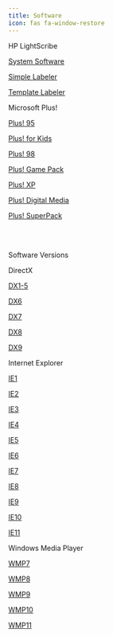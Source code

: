 ```yaml
---
title: Software
icon: fas fa-window-restore
---
```


<div class="box">
  <p class="title" id="software">
    <i class="fas fa-compact-disc"></i> HP LightScribe
  </p>
  <a class="button is-dark is-purple is-rounded" href="https://mega.nz/#!zAc2yS4a!13qxN9SQc7cwUeQUv1WB3qph_XzgAQpZ5RQDa9CvicQ">
    <span class="icon is-small"><i class="fas fa-download"></i></span>
    <p>System Software</p>
  </a>
  <a class="button is-dark is-purple is-rounded" href="https://mega.nz/#!XcNQzI6B!M9dId92aqmsiuf0uSUZUgmmLhofMkMwujHtzZx8aOhQ">
    <span class="icon is-small"><i class="fas fa-download"></i></span>
    <p>Simple Labeler</p>
  </a>
  <a class="button is-dark is-purple is-rounded" href="https://mega.nz/#!7RUCCCZI!qlAcyJ3hCshybYvfWCcyCqTef9E3-eCYa74eVt4a8tk">
    <span class="icon is-small"><i class="fas fa-download"></i></span>
    <p>Template Labeler</p>
  </a>
</div>

<div class="box">
  <p class="title" id="software">
    <i class="fas fa-exclamation"></i> Microsoft Plus!
  </p>
  <a class="button is-dark is-purple is-rounded" href="https://mega.nz/#!zYsEnSiJ!E2wdxVT_kH5a-6czbiN0JZxSBnUAEH4Q2bG-qHHCDmk">
    <span class="icon is-small"><i class="fas fa-download"></i></span>
    <p>Plus! 95</p>
  </a>
  <a class="button is-dark is-purple is-rounded" href="https://mega.nz/#!DY1WASYQ!h-ag0oqXjrnXiZg5P4ViRJTf9kxdvLzmq33nE5yyK1s">
    <span class="icon is-small"><i class="fas fa-download"></i></span>
    <p>Plus! for Kids</p>
  </a>
  <a class="button is-dark is-purple is-rounded" href="https://mega.nz/#!2R1SQQzS!SvriU3yFOtFJZZikPokn-vrOq2ItXRQqQ40NR6fPpwQ">
    <span class="icon is-small"><i class="fas fa-download"></i></span>
    <p>Plus! 98</p>
  </a>
    <a class="button is-dark is-purple is-rounded" href="https://mega.nz/#!6YlQVSSJ!qdNS52IuPEthp2qBMkuNBo9LwW9s-m6oYEO7IoR3rKY">
    <span class="icon is-small"><i class="fas fa-download"></i></span>
    <p>Plus! Game Pack</p>
  </a>
    <a class="button is-dark is-purple is-rounded" href="https://mega.nz/#!yI8QFIYA!qSKgo4Ce_33o2faqUlqqbuyAopa17M3HYgmO7AEyTjs">
    <span class="icon is-small"><i class="fas fa-download"></i></span>
    <p>Plus! XP</p>
  </a>
    <a class="button is-dark is-purple is-rounded" href="https://mega.nz/#!KMtkmCIY!Jxcw7EvU3bWYGbx06eCqvNdxENhcRozpBg5EcOStCoA">
    <span class="icon is-small"><i class="fas fa-download"></i></span>
    <p>Plus! Digital Media</p>
  </a>
    <a class="button is-dark is-purple is-rounded" href="https://mega.nz/#!GYliVQxZ!L31NM-IVGgCZ_t0JMo6XholBSBFcdX1x6jHsNQsGTic">
    <span class="icon is-small"><i class="fas fa-download"></i></span>
    <p>Plus! SuperPack</p>
  </a>
</div>

<br>
<br>

<p class="title has-text-centered is-size-2">
  <i class="fas fa-sort-numeric-up-alt"></i> Software Versions
</p>

<div class="box">
  <p class="title">
    <i class="fas fa-times"></i> DirectX
  </p>
  <a class="button is-dark is-purple is-rounded" href="https://mega.nz/#!GMN0HCYR!hBzKG0pAoFv0Zqc2bV9aG7jRqQGWaROvr8AAQn9NxqM">
    <span class="icon is-small"><i class="fas fa-download"></i></span>
    <p>DX1-5</p>
  </a>
  <a class="button is-dark is-purple is-rounded" href="https://mega.nz/#!rIV2XKAL!z7lirRqE-XYlmgOVWRCVw6FmRTGBG09C0IOmFTONtoI">
    <span class="icon is-small"><i class="fas fa-download"></i></span>
    <p>DX6</p>
  </a>
  <a class="button is-dark is-purple is-rounded" href="https://mega.nz/#!PcEEmAyS!cIY6e4a5CrnO8n_OaooFNG6FGs_bKm-iBmW0U0vL4RY">
    <span class="icon is-small"><i class="fas fa-download"></i></span>
    <p>DX7</p>
  </a>
  <a class="button is-dark is-purple is-rounded" href="https://mega.nz/#!mcN0UKpK!1Z4ESu21_jtei6w7zGxS_xaP8tBn6LoeIMEhrzdB2Yk">
    <span class="icon is-small"><i class="fas fa-download"></i></span>
    <p>DX8</p>
  </a>
  <a class="button is-dark is-purple is-rounded" href="https://www.microsoft.com/en-us/download/details.aspx?id=34429">
    <span class="icon is-small"><i class="fas fa-external-link-alt"></i></span>
    <p>DX9</p>
  </a>
</div>

<div class="box">
  <p class="title" id="updates">
    <i class="fab fa-internet-explorer"></i> Internet Explorer
  </p>
  <a class="button is-dark is-purple is-rounded" href="https://mega.nz/#!6ddEjaTZ!tRYbUos6ZMPeluhi7A0H_5tRbDL3GD9MC3KeuerE5YI">
    <span class="icon is-small"><i class="fas fa-download"></i></span>
    <p>IE1</p>
  </a>
  <a class="button is-dark is-purple is-rounded" href="https://mega.nz/#!7NUCmYDb!4xA5hh1JnK5PWfM0EEU6e6JoIpgaNPNE796FjtaQvbo">
    <span class="icon is-small"><i class="fas fa-download"></i></span>
    <p>IE2</p>
  </a>
  <a class="button is-dark is-purple is-rounded" href="https://mega.nz/#!eJMAkKYL!gdrRF5UVwjMhdsrBVRL2vUjYx0sH2kENWAa8OkP2bec">
    <span class="icon is-small"><i class="fas fa-download"></i></span>
    <p>IE3</p>
  </a>
  <a class="button is-dark is-purple is-rounded" href="https://mega.nz/#!WEVCzC4I!KqYS5Hs6Utg_WQ1xs5-joKPHryUcYijIvWicMcK0q9I">
    <span class="icon is-small"><i class="fas fa-download"></i></span>
    <p>IE4</p>
  </a>
  <a class="button is-dark is-purple is-rounded" href="https://mega.nz/#!HMdWFQbJ!zN_91xSOPC9fTdSyRmUYPfAfRT3R_4EEp7zuBRI5V8A">
    <span class="icon is-small"><i class="fas fa-download"></i></span>
    <p>IE5</p>
  </a>
  <a class="button is-dark is-purple is-rounded" href="https://mega.nz/#!OFUijSDb!659OrOVYR15hRKbMzcMXZuy2JyY62rU6mNQRMeC6VlI">
    <span class="icon is-small"><i class="fas fa-download"></i></span>
    <p>IE6</p>
  </a>
  <a class="button is-dark is-purple is-rounded" href="https://mega.nz/#!XUNmiazC!GUIv3uns3faOJGfiTVstUmgpsLwdNeFy15nnOA2CJJg">
    <span class="icon is-small"><i class="fas fa-download"></i></span>
    <p>IE7</p>
  </a>
  <a class="button is-dark is-purple is-rounded" href="https://mega.nz/#!yRMCiYAT!SMQ8d7jpVYYPKmMqgQhT0Vtw-jf2XPRLdMhNl-2WN3Q">
    <span class="icon is-small"><i class="fas fa-download"></i></span>
    <p>IE8</p>
  </a>
  <a class="button is-dark is-purple is-rounded" href="https://mega.nz/#!SFNATI6L!nGfSdoabbeXqjqySiY9T3rzE5aRNQCzF0x5XOsOqUVA">
    <span class="icon is-small"><i class="fas fa-download"></i></span>
    <p>IE9</p>
  </a>
  <a class="button is-dark is-purple is-rounded" href="https://mega.nz/#!OJMGTYAQ!TYu_ekTBqbYfq6XTgXzXrfdU4E5Ji7SpShMMtCtbO2E">
    <span class="icon is-small"><i class="fas fa-download"></i></span>
    <p>IE10</p>
  </a>
  <a class="button is-dark is-purple is-rounded" href="https://mega.nz/#!CQdS3YBb!6ZmsxH2f96w7f4wX8hpjk_8wqiNDnRgIz3NkvXmcjPo">
    <span class="icon is-small"><i class="fas fa-download"></i></span>
    <p>IE11</p>
  </a>
</div>

<div class="box">
  <p class="title">
    <i class="fas fa-play"></i> Windows Media Player
  </p>
  <a class="button is-dark is-purple is-rounded" href="https://mega.nz/#!uFVyWCLS!Kcx__m4PDxRKowlO-cvDtfpUlgwfsON_YzF99ubXDRU">
    <span class="icon is-small"><i class="fas fa-download"></i></span>
    <p>WMP7</p>
  </a>
  <a class="button is-dark is-purple is-rounded" href="https://mega.nz/#!nZMATIaA!GIrcmusRlrK4cDUpEJ03Pdq8dSROZiX954hSfoZ3ZaQ">
    <span class="icon is-small"><i class="fas fa-download"></i></span>
    <p>WMP8</p>
  </a>
  <a class="button is-dark is-purple is-rounded" href="https://mega.nz/#!qYNi3AjY!k2M8B9GfU8fI4Li9MP_q6fv9i3uJ33vw97TYSb7_ju0">
    <span class="icon is-small"><i class="fas fa-download"></i></span>
    <p>WMP9</p>
  </a>
  <a class="button is-dark is-purple is-rounded" href="https://mega.nz/#!KcdGASJT!5uB0w4-M-oqllH49RbppWxBMSu2OQWcvUo7EFIt0GnA">
    <span class="icon is-small"><i class="fas fa-download"></i></span>
    <p>WMP10</p>
  </a>
  <a class="button is-dark is-purple is-rounded" href="https://mega.nz/#!nFEUXCqZ!bBPDG1fAeqOVQQZxqQRySd-_VIqKaISZJ-NH08mgqq8">
    <span class="icon is-small"><i class="fas fa-download"></i></span>
    <p>WMP11</p>
  </a>
</div>
